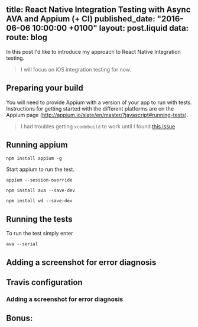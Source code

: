 title: React Native Integration Testing with Async AVA and Appium (+ CI)
published_date: "2016-06-06 10:00:00 +0100"
layout: post.liquid
data:
  route: blog
---
In this post I'd like to introduce my approach to React Native Integration testing.

> I will focus on iOS integration testing for now.

## Preparing your build

You will need to provide Appium with a version of your app to run with tests.
Instructions for getting started with the different platforms are on the Appium page (http://appium.io/slate/en/master/?javascript#running-tests).

> I had troubles getting `xcodebuild` to work until I found [this issue](https://github.com/facebook/react-native/issues/5487)

## Running appium

```
npm install appium -g
```

Start appium to run the test.

```
appium --session-override
```

```
npm install ava --save-dev
```

```
npm install wd --save-dev
```

## Running the tests

To run the test simply enter

```
ava --serial
```

## Adding a screenshot for error diagnosis

## Travis configuration

### Adding a screenshot for error diagnosis

## Bonus: 
